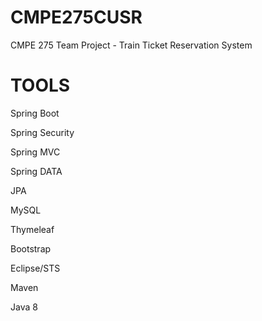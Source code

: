 # CMPE275CUSR
CMPE 275 Team Project - Train Ticket Reservation System


# TOOLS
Spring Boot

Spring Security

Spring MVC

Spring DATA

JPA

MySQL

Thymeleaf

Bootstrap

Eclipse/STS

Maven

Java 8
